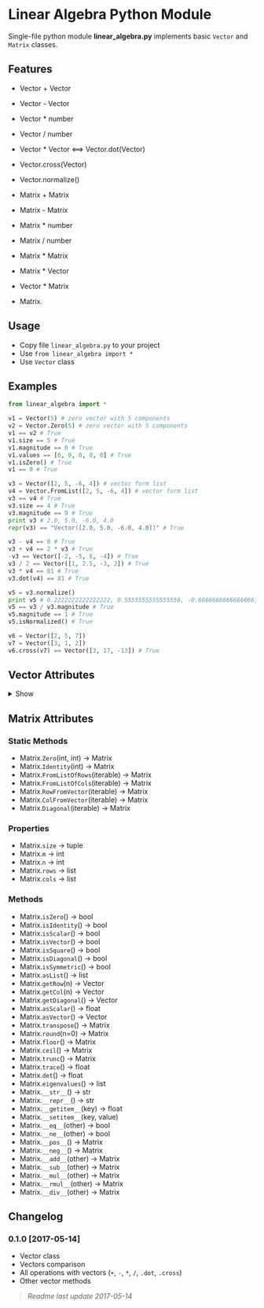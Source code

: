# Linear Algebra Python Module

Single-file python module **linear_algebra.py** implements basic `Vector` and `Matrix` classes.


## Features

- Vector + Vector
- Vector - Vector
- Vector * number
- Vector / number
- Vector * Vector <==> Vector.dot(Vector)
- Vector.cross(Vector)
- Vector.normalize()

- Matrix + Matrix
- Matrix - Matrix
- Matrix * number
- Matrix / number
- Matrix * Matrix
- Matrix * Vector
- Vector * Matrix
- Matrix.


## Usage

- Copy file `linear_algebra.py` to your project
- Use `from linear_algebra import *`
- Use `Vector` class


## Examples

```python
from linear_algebra import *

v1 = Vector(5) # zero vector with 5 components
v2 = Vector.Zero(5) # zero vector with 5 components
v1 == v2 # True
v1.size == 5 # True
v1.magnitude == 0 # True
v1.values == [0, 0, 0, 0, 0] # True
v1.isZero() # True
v1 == 0 # True

v3 = Vector([2, 5, -6, 4]) # vector form list
v4 = Vector.FromList([2, 5, -6, 4]) # vector form list
v3 == v4 # True
v3.size == 4 # True
v3.magnitude == 9 # True
print v3 # 2.0, 5.0, -6.0, 4.0
repr(v3) == "Vector([2.0, 5.0, -6.0, 4.0])" # True

v3 - v4 == 0 # True
v3 + v4 == 2 * v3 # True
-v3 == Vector([-2, -5, 6, -4]) # True
v3 / 2 == Vector([1, 2.5, -3, 2]) # True
v3 * v4 == 81 # True
v3.dot(v4) == 81 # True

v5 = v3.normalize()
print v5 # 0.2222222222222222, 0.5555555555555556, -0.6666666666666666, 0.4444444444444444
v5 == v3 / v3.magnitude # True
v5.magnitude == 1 # True
v5.isNormalized() # True

v6 = Vector([2, 5, 7])
v7 = Vector([3, 1, 2])
v6.cross(v7) == Vector([3, 17, -13]) # True
```

## Vector Attributes

<details>
<summary>Show</summary>

> ### Static Methods
> 
> - Vector.`Zero`(int) -> Vector
> - Vector.`FromList`(iterable) -> Vector
> 
> ### Properties
> 
> - Vector.`size` -> int
> - Vector.`values` -> list
> - Vector.`magnitude` -> float
> 
> ### Methods
> 
> - Vector.`isZero`() -> bool
> - Vector.`isNormalized`() -> bool
> - Vector.`asList`() -> list
> - Vector.`dot`(other) -> float
> - Vector.`cross`(other) -> Vector
> - Vector.`round`(ndigits=0) -> Vector
> - Vector.`floor`() -> Vector
> - Vector.`ceil`() -> Vector
> - Vector.`trunc`() -> Vector
> - Vector.`normalize`() -> Vector
> - Vector.`__str__`() -> str
> - Vector.`__repr__`() -> str
> - Vector.`__len__`() -> int
> - Vector.`__iter__`() -> iter
> - Vector.`__getitem__`(key) -> float or Vector
> - Vector.`__setitem__`(key, value)
> - Vector.`__eq__`(other) -> bool
> - Vector.`__ne__`(other) -> bool
> - Vector.`__pos__`() -> Vector
> - Vector.`__neg__`() -> Vector
> - Vector.`__add__`(other) -> Vector
> - Vector.`__sub__`(other) -> Vector
> - Vector.`__mul__`(other) -> Vector or float
> - Vector.`__rmul__`(other) -> Vector
> - Vector.`__div__`(other) -> Vector

</details>

## Matrix Attributes

### Static Methods

- Matrix.`Zero`(int, int) -> Matrix
- Matrix.`Identity`(int) -> Matrix
- Matrix.`FromListOfRows`(iterable) -> Matrix
- Matrix.`FromListOfCols`(iterable) -> Matrix
- Matrix.`RowFromVector`(iterable) -> Matrix
- Matrix.`ColFromVector`(iterable) -> Matrix
- Matrix.`Diagonal`(iterable) -> Matrix

### Properties

- Matrix.`size` -> tuple
- Matrix.`m` -> int
- Matrix.`n` -> int
- Matrix.`rows` -> list
- Matrix.`cols` -> list

### Methods

- Matrix.`isZero`() -> bool
- Matrix.`isIdentity`() -> bool
- Matrix.`isScalar`() -> bool
- Matrix.`isVector`() -> bool
- Matrix.`isSquare`() -> bool
- Matrix.`isDiagonal`() -> bool
- Matrix.`isSymmetric`() -> bool
- Matrix.`asList`() -> list
- Matrix.`getRow`(n) -> Vector
- Matrix.`getCol`(n) -> Vector
- Matrix.`getDiagonal`() -> Vector
- Matrix.`asScalar`() -> float
- Matrix.`asVector`() -> Vector
- Matrix.`transpose`() -> Matrix
- Matrix.`round`(n=0) -> Matrix
- Matrix.`floor`() -> Matrix
- Matrix.`ceil`() -> Matrix
- Matrix.`trunc`() -> Matrix
- Matrix.`trace`() -> float
- Matrix.`det`() -> float
- Matrix.`eigenvalues`() -> list
- Matrix.`__str__`() -> str
- Matrix.`__repr__`() -> str
- Matrix.`__getitem__`(key) -> float
- Matrix.`__setitem__`(key, value)
- Matrix.`__eq__`(other) -> bool
- Matrix.`__ne__`(other) -> bool
- Matrix.`__pos__`() -> Matrix
- Matrix.`__neg__`() -> Matrix
- Matrix.`__add__`(other) -> Matrix
- Matrix.`__sub__`(other) -> Matrix
- Matrix.`__mul__`(other) -> Matrix
- Matrix.`__rmul__`(other) -> Matrix
- Matrix.`__div__`(other) -> Matrix


## Changelog

### 0.1.0 [2017-05-14]
- Vector class
- Vectors comparison
- All operations with vectors (`+`, `-`, `*`, `/`, `.dot`, `.cross`)
- Other vector methods


> _Readme last update 2017-05-14_